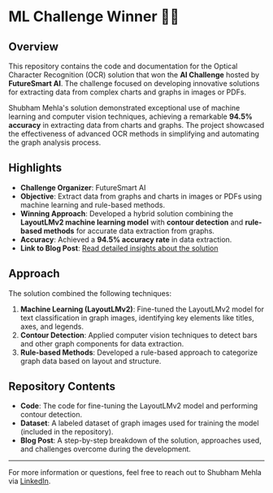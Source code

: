 
# ML Challenge Winner 🎉🎉

## Overview
This repository contains the code and documentation for the Optical Character Recognition (OCR) solution that won the **AI Challenge** hosted by **FutureSmart AI**. The challenge focused on developing innovative solutions for extracting data from complex charts and graphs in images or PDFs.

Shubham Mehla's solution demonstrated exceptional use of machine learning and computer vision techniques, achieving a remarkable **94.5% accuracy** in extracting data from charts and graphs. The project showcased the effectiveness of advanced OCR methods in simplifying and automating the graph analysis process.

## Highlights
- **Challenge Organizer**: FutureSmart AI
- **Objective**: Extract data from graphs and charts in images or PDFs using machine learning and rule-based methods.
- **Winning Approach**: Developed a hybrid solution combining the **LayoutLMv2 machine learning model** with **contour detection** and **rule-based methods** for accurate data extraction from graphs.
- **Accuracy**: Achieved a **94.5% accuracy rate** in data extraction.
- **Link to Blog Post**: [Read detailed insights about the solution](https://lnkd.in/d3jAMwcN)

## Approach
The solution combined the following techniques:
1. **Machine Learning (LayoutLMv2)**: Fine-tuned the LayoutLMv2 model for text classification in graph images, identifying key elements like titles, axes, and legends.
2. **Contour Detection**: Applied computer vision techniques to detect bars and other graph components for data extraction.
3. **Rule-based Methods**: Developed a rule-based approach to categorize graph data based on layout and structure.

## Repository Contents
- **Code**: The code for fine-tuning the LayoutLMv2 model and performing contour detection.
- **Dataset**: A labeled dataset of graph images used for training the model (included in the repository).
- **Blog Post**: A step-by-step breakdown of the solution, approaches used, and challenges overcome during the development.

---

For more information or questions, feel free to reach out to Shubham Mehla via [LinkedIn](https://www.linkedin.com/in/shubhammehla).
